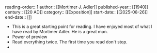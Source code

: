 reading-order:: 1
author:: [[Mortimer J. Adler]]
published-year:: [[1940]]
century:: [[20 AD]]
category:: [[Exposition]] 
start-date:: [[2025-08-26]]
end-date:: [[]

- This is a great starting point for reading. I have enjoyed most of what I have read by Mortimer Adler. He is a great man.
- Power of preview
- Read everything twice. The first time you read don't stop.
-